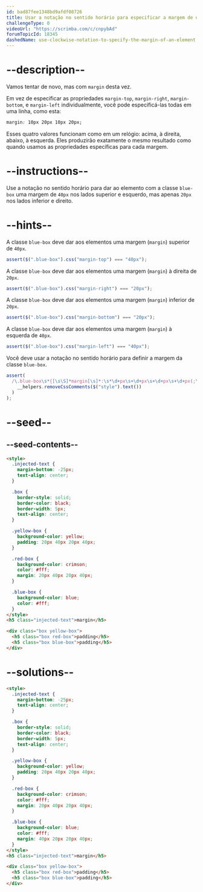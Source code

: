 ```yaml
---
id: bad87fee1348bd9afdf08726
title: Usar a notação no sentido horário para especificar a margem de um elemento
challengeType: 0
videoUrl: "https://scrimba.com/c/cnpybAd"
forumTopicId: 18345
dashedName: use-clockwise-notation-to-specify-the-margin-of-an-element
---
```


# --description--

Vamos tentar de novo, mas com `margin` desta vez.

Em vez de especificar as propriedades `margin-top`, `margin-right`, `margin-bottom`, e `margin-left` individualmente, você pode especificá-las todas em uma linha, como esta:

```css
margin: 10px 20px 10px 20px;
```

Esses quatro valores funcionam como em um relógio: acima, à direita, abaixo, à esquerda. Eles produzirão exatamente o mesmo resultado como quando usamos as propriedades específicas para cada margem.

# --instructions--

Use a notação no sentido horário para dar ao elemento com a classe `blue-box` uma margem de `40px` nos lados superior e esquerdo, mas apenas `20px` nos lados inferior e direito.

# --hints--

A classe `blue-box` deve dar aos elementos uma margem (`margin`) superior de `40px`.

```js
assert($(".blue-box").css("margin-top") === "40px");
```

A classe `blue-box` deve dar aos elementos uma margem (`margin`) à direita de `20px`.

```js
assert($(".blue-box").css("margin-right") === "20px");
```

A classe `blue-box` deve dar aos elementos uma margem (`margin`) inferior de `20px`.

```js
assert($(".blue-box").css("margin-bottom") === "20px");
```

A classe `blue-box` deve dar aos elementos uma margem (`margin`) à esquerda de `40px`.

```js
assert($(".blue-box").css("margin-left") === "40px");
```

Você deve usar a notação no sentido horário para definir a margem da classe `blue-box`.

```js
assert(
  /\.blue-box\s*{[\s\S]*margin[\s]*:\s*\d+px\s+\d+px\s+\d+px\s+\d+px(;\s*[^}]+\s*}|;?\s*})/.test(
    __helpers.removeCssComments($("style").text())
  )
);
```

# --seed--

## --seed-contents--

```html
<style>
  .injected-text {
    margin-bottom: -25px;
    text-align: center;
  }

  .box {
    border-style: solid;
    border-color: black;
    border-width: 5px;
    text-align: center;
  }

  .yellow-box {
    background-color: yellow;
    padding: 20px 40px 20px 40px;
  }

  .red-box {
    background-color: crimson;
    color: #fff;
    margin: 20px 40px 20px 40px;
  }

  .blue-box {
    background-color: blue;
    color: #fff;
  }
</style>
<h5 class="injected-text">margin</h5>

<div class="box yellow-box">
  <h5 class="box red-box">padding</h5>
  <h5 class="box blue-box">padding</h5>
</div>
```

# --solutions--

```html
<style>
  .injected-text {
    margin-bottom: -25px;
    text-align: center;
  }

  .box {
    border-style: solid;
    border-color: black;
    border-width: 5px;
    text-align: center;
  }

  .yellow-box {
    background-color: yellow;
    padding: 20px 40px 20px 40px;
  }

  .red-box {
    background-color: crimson;
    color: #fff;
    margin: 20px 40px 20px 40px;
  }

  .blue-box {
    background-color: blue;
    color: #fff;
    margin: 40px 20px 20px 40px;
  }
</style>
<h5 class="injected-text">margin</h5>

<div class="box yellow-box">
  <h5 class="box red-box">padding</h5>
  <h5 class="box blue-box">padding</h5>
</div>
```
